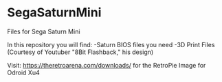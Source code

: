 # SegaSaturnMini
Files for Sega Saturn Mini


In this repository you will find:
-Saturn BIOS files you need
-3D Print Files (Courtesy of Youtuber "8Bit Flashback," his design)

Visit: https://theretroarena.com/downloads/ for the RetroPie Image for Odroid Xu4
